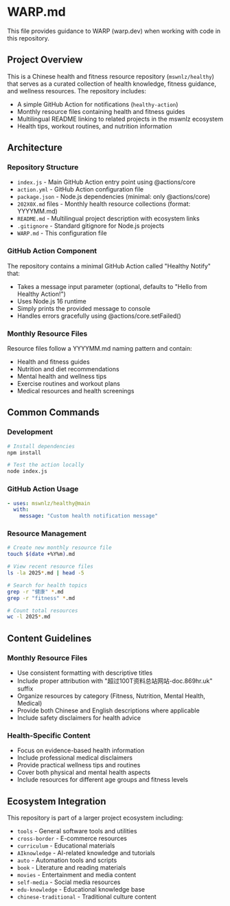# WARP.md

This file provides guidance to WARP (warp.dev) when working with code in this repository.

## Project Overview

This is a Chinese health and fitness resource repository (`mswnlz/healthy`) that serves as a curated collection of health knowledge, fitness guidance, and wellness resources. The repository includes:

- A simple GitHub Action for notifications (`healthy-action`)
- Monthly resource files containing health and fitness guides
- Multilingual README linking to related projects in the mswnlz ecosystem
- Health tips, workout routines, and nutrition information

## Architecture

### Repository Structure
- `index.js` - Main GitHub Action entry point using @actions/core
- `action.yml` - GitHub Action configuration file
- `package.json` - Node.js dependencies (minimal: only @actions/core)
- `202X0X.md` files - Monthly health resource collections (format: YYYYMM.md)
- `README.md` - Multilingual project description with ecosystem links
- `.gitignore` - Standard gitignore for Node.js projects
- `WARP.md` - This configuration file

### GitHub Action Component
The repository contains a minimal GitHub Action called "Healthy Notify" that:
- Takes a message input parameter (optional, defaults to "Hello from Healthy Action!")
- Uses Node.js 16 runtime
- Simply prints the provided message to console
- Handles errors gracefully using @actions/core.setFailed()

### Monthly Resource Files
Resource files follow a YYYYMM.md naming pattern and contain:
- Health and fitness guides
- Nutrition and diet recommendations
- Mental health and wellness tips
- Exercise routines and workout plans
- Medical resources and health screenings

## Common Commands

### Development
```bash
# Install dependencies
npm install

# Test the action locally
node index.js
```

### GitHub Action Usage
```yaml
- uses: mswnlz/healthy@main
  with:
    message: "Custom health notification message"
```

### Resource Management
```bash
# Create new monthly resource file
touch $(date +%Y%m).md

# View recent resource files
ls -la 2025*.md | head -5

# Search for health topics
grep -r "健康" *.md
grep -r "fitness" *.md

# Count total resources
wc -l 2025*.md
```

## Content Guidelines

### Monthly Resource Files
- Use consistent formatting with descriptive titles
- Include proper attribution with "超过100T资料总站网站-doc.869hr.uk" suffix
- Organize resources by category (Fitness, Nutrition, Mental Health, Medical)
- Provide both Chinese and English descriptions where applicable
- Include safety disclaimers for health advice

### Health-Specific Content
- Focus on evidence-based health information
- Include professional medical disclaimers
- Provide practical wellness tips and routines
- Cover both physical and mental health aspects
- Include resources for different age groups and fitness levels

## Ecosystem Integration

This repository is part of a larger project ecosystem including:
- `tools` - General software tools and utilities
- `cross-border` - E-commerce resources
- `curriculum` - Educational materials
- `AIknowledge` - AI-related knowledge and tutorials
- `auto` - Automation tools and scripts
- `book` - Literature and reading materials
- `movies` - Entertainment and media content
- `self-media` - Social media resources
- `edu-knowledge` - Educational knowledge base
- `chinese-traditional` - Traditional culture content
